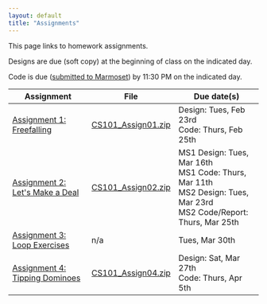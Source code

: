 ```yaml
---
layout: default
title: "Assignments"
---
```


This page links to homework assignments.

Designs are due (soft copy) at the beginning of class on the indicated day.

Code is due (<a href="../submitting.html">submitted to Marmoset</a>) by 11:30 PM on the indicated day.

Assignment | File | Due date(s)
---------- | ---- | -----------
[Assignment 1: Freefalling](assign01.html) | [CS101\_Assign01.zip](CS101_Assign01.zip) | Design: Tues, Feb 23rd<br>Code: Thurs, Feb 25th
[Assignment 2: Let's Make a Deal](assign02.html) | [CS101\_Assign02.zip](CS101_Assign02.zip) | MS1 Design: Tues, Mar 16th<br>MS1 Code: Thurs, Mar 11th<br>MS2 Design: Tues, Mar 23rd<br>MS2 Code/Report: Thurs, Mar 25th
[Assignment 3: Loop Exercises](assign03.html) | n/a | Tues, Mar 30th
[Assignment 4: Tipping Dominoes](assign04.html) | [CS101\_Assign04.zip](CS101_Assign04.zip) | Design: Sat, Mar 27th<br>Code: Thurs, Apr 5th
<!--
[Assignment 4: Tipping Dominoes](assign04.html) | [CS101\_Assign04.zip](CS101_Assign04.zip) | Design: Tues, Mar 20th<br>Code: Thurs, Apr 8th
[Assignment 5: Snake](assign05.html) | [CS101\_Assign05.zip](CS101_Assign05.zip) | Design: Thurs, Apr 26th<br>Code: Fri, May 4th
-->

<!-- vim:set wrap: ­-->
<!-- vim:set linebreak: -->
<!-- vim:set nolist: -->
